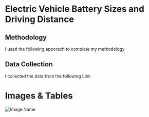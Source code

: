 # Electric Vehicle Battery Sizes and Driving Distance

## Methodology
I used the following apporach to complete my methodology 

## Data Collection
I collected the data from the following Link

# Images & Tables
![Image Name](assets/20230814_231938.jpg)
